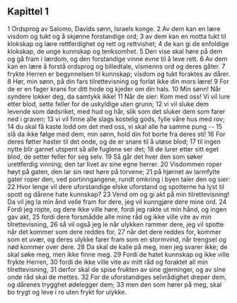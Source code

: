 ## Kapittel 1

1 Ordsprog av Salomo, Davids sønn, Israels konge. 
2 Av dem kan en lære visdom og tukt og å skjønne forstandige ord; 
3 av dem kan en motta tukt til klokskap og lære rettferdighet og rett og rettvishet; 
4 de kan gi de enfoldige klokskap, de unge kunnskap og tenksomhet. 
5 Den vise skal høre på dem og gå fram i lærdom, og den forstandige vinne evne til å leve rett. 
6 Av dem kan en lære å forstå ordsprog og billedtale, vismenns ord og deres gåter. 
7 frykte Herren er begynnelsen til kunnskap; visdom og tukt foraktes av dårer. 
8 Hør, min sønn, på din fars tilrettevisning og forlat ikke din mors lære! 
9 For de er en fager krans for ditt hode og kjeder om din hals. 
10 Min sønn! Når syndere lokker deg, da samtykk ikke! 
11 Når de sier: Kom med oss! Vi vil lure etter blod, sette feller for de uskyldige uten grunn; 
12 vi vil sluke dem levende som dødsriket, med hud og hår, slik som det sluker dem som farer ned i graven; 
13 vi vil finne alle slags kostelig gods, fylle våre hus med rov; 
14 du skal få kaste lodd om det med oss, vi skal alle ha samme pung -- 
15 slå da ikke følge med dem, min sønn, hold din fot borte fra deres sti! 
16 For deres føtter haster til det onde, og de er snare til å utøse blod; 
17 til ingen nytte blir garnet utspent så alle fuglene ser det; 
18 de lurer etter sitt eget blod, de setter feller for seg selv. 
19 Så går det hver den som søker urettferdig vinning; den tar livet av sine egne herrer. 
20 Visdommen roper høyt på gaten, den lar sin røst høre på torvene; 
21 på hjørnet av larmfylte gater roper den, ved portinngangene, rundt omkring i byen taler den og sier: 
22 Hvor lenge vil dere uforstandige elske uforstand og spotterne ha lyst til spott og dårene hate kunnskap? 
23 Vend om og gi akt på min tilrettevisning! Da vil jeg la min ånd velle fram for dere, jeg vil kunngjøre dere mine ord. 
24 Fordi jeg ropte, og dere ikke ville høre, fordi jeg rakte ut min hånd, og ingen gav akt, 
25 fordi dere forsmådde alle mine råd og ikke ville vite av min tilrettevisning, 
26 så vil også jeg le når ulykken rammer dere, jeg vil spotte når det kommer som dere reddes for, 
27 når det dere reddes for, kommer som et uvær, og deres ulykke farer fram som en stormvind, når trengsel og nød kommer over dere. 
28 Da skal de kalle på meg, men jeg svarer ikke; de skal søke meg, men ikke finne meg. 
29 Fordi de hatet kunnskap og ikke ville frykte Herren, 
30 fordi de ikke ville vite av mitt råd og foraktet all min tilrettevisning, 
31 derfor skal de spise frukten av sine gjerninger, og av sine onde råd skal de mettes. 
32 For de uforstandiges selvrådighet dreper dem, og dårenes trygghet ødelegger dem; 
33 men den som hører på meg, skal bo trygt og leve i ro uten frykt for ulykke.
